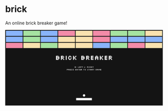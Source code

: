 # brick

An online brick breaker game!

![Game Start](https://github.com/m4xshen/brick/blob/main/img/gameStart.png)
